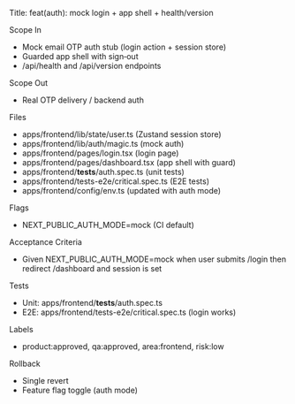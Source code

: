 Title: feat(auth): mock login + app shell + health/version

Scope In
- Mock email OTP auth stub (login action + session store)
- Guarded app shell with sign‑out
- /api/health and /api/version endpoints

Scope Out
- Real OTP delivery / backend auth

Files
- apps/frontend/lib/state/user.ts (Zustand session store)
- apps/frontend/lib/auth/magic.ts (mock auth)
- apps/frontend/pages/login.tsx (login page)
- apps/frontend/pages/dashboard.tsx (app shell with guard)
- apps/frontend/__tests__/auth.spec.ts (unit tests)
- apps/frontend/tests-e2e/critical.spec.ts (E2E tests)
- apps/frontend/config/env.ts (updated with auth mode)

Flags
- NEXT_PUBLIC_AUTH_MODE=mock (CI default)

Acceptance Criteria
- Given NEXT_PUBLIC_AUTH_MODE=mock when user submits /login then redirect /dashboard and session is set

Tests
- Unit: apps/frontend/__tests__/auth.spec.ts
- E2E: apps/frontend/tests-e2e/critical.spec.ts (login works)

Labels
- product:approved, qa:approved, area:frontend, risk:low

Rollback
- Single revert
- Feature flag toggle (auth mode)
